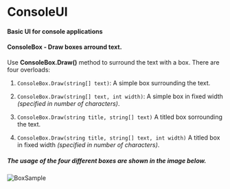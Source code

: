 # ConsoleUI
#### Basic UI for console applications

#### ConsoleBox - Draw boxes arround text.
Use **ConsoleBox.Draw()** method to surround the text with a box. There are four overloads:

1. ```ConsoleBox.Draw(string[] text)```: A simple box surrounding the text.

2. ```ConsoleBox.Draw(string[] text, int width)```: A simple box in fixed width *(specified in number of characters)*.
3. ```ConsoleBox.Draw(string title, string[] text)``` A titled box sorrounding the text.

4. ```ConsoleBox.Draw(string title, string[] text, int width)``` A titled box in fixed width *(specified in number of characters)*.

##### The usage of the four different boxes are shown in the image below.
![BoxSample](https://i.imgur.com/iNrtkkq.png)


 